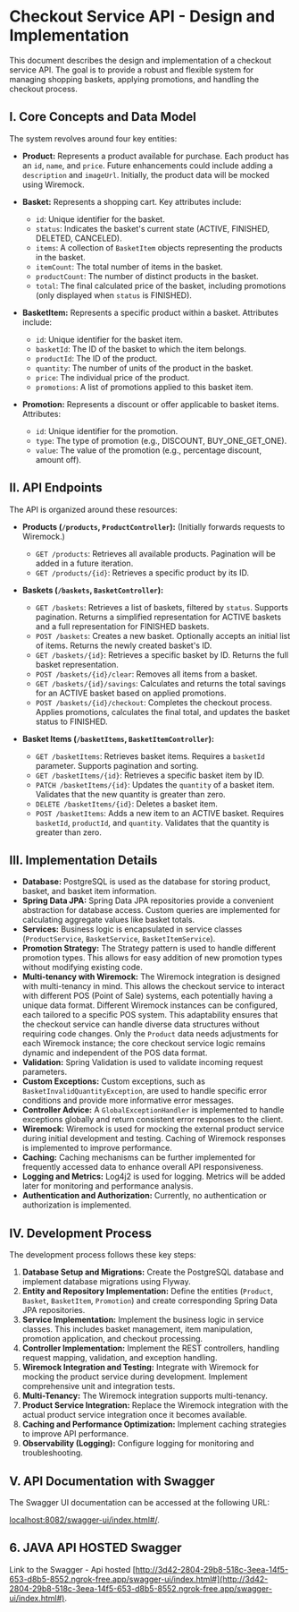 # Checkout Service API - Design and Implementation

This document describes the design and implementation of a checkout service API.  The goal is to provide a robust and flexible system for managing shopping baskets, applying promotions, and handling the checkout process.

## I. Core Concepts and Data Model

The system revolves around four key entities:

* **Product:** Represents a product available for purchase.  Each product has an `id`, `name`, and `price`.  Future enhancements could include adding a `description` and `imageUrl`.  Initially, the product data will be mocked using Wiremock.

* **Basket:** Represents a shopping cart.  Key attributes include:
    * `id`: Unique identifier for the basket.
    * `status`:  Indicates the basket's current state (ACTIVE, FINISHED, DELETED, CANCELED).
    * `items`: A collection of `BasketItem` objects representing the products in the basket.
    * `itemCount`: The total number of items in the basket.
    * `productCount`: The number of distinct products in the basket.
    * `total`: The final calculated price of the basket, including promotions (only displayed when `status` is FINISHED).

* **BasketItem:**  Represents a specific product within a basket. Attributes include:
    * `id`: Unique identifier for the basket item.
    * `basketId`:  The ID of the basket to which the item belongs.
    * `productId`: The ID of the product.
    * `quantity`: The number of units of the product in the basket.
    * `price`: The individual price of the product.
    * `promotions`: A list of promotions applied to this basket item.

* **Promotion:** Represents a discount or offer applicable to basket items.  Attributes:
    * `id`: Unique identifier for the promotion.
    * `type`: The type of promotion (e.g., DISCOUNT, BUY_ONE_GET_ONE).
    * `value`:  The value of the promotion (e.g., percentage discount, amount off).

## II. API Endpoints

The API is organized around these resources:

* **Products (`/products`, `ProductController`):**  (Initially forwards requests to Wiremock.)
    * `GET /products`: Retrieves all available products.  Pagination will be added in a future iteration.
    * `GET /products/{id}`: Retrieves a specific product by its ID.

* **Baskets (`/baskets`, `BasketController`):**
    * `GET /baskets`: Retrieves a list of baskets, filtered by `status`.  Supports pagination.  Returns a simplified representation for ACTIVE baskets and a full representation for FINISHED baskets.
    * `POST /baskets`: Creates a new basket.  Optionally accepts an initial list of items.  Returns the newly created basket's ID.
    * `GET /baskets/{id}`: Retrieves a specific basket by ID.  Returns the full basket representation.
    * `POST /baskets/{id}/clear`: Removes all items from a basket.
    * `GET /baskets/{id}/savings`: Calculates and returns the total savings for an ACTIVE basket based on applied promotions.
    * `POST /baskets/{id}/checkout`: Completes the checkout process. Applies promotions, calculates the final total, and updates the basket status to FINISHED.

* **Basket Items (`/basketItems`, `BasketItemController`):**
    * `GET /basketItems`: Retrieves basket items. Requires a `basketId` parameter. Supports pagination and sorting.
    * `GET /basketItems/{id}`: Retrieves a specific basket item by ID.
    * `PATCH /basketItems/{id}`: Updates the `quantity` of a basket item.  Validates that the new quantity is greater than zero.
    * `DELETE /basketItems/{id}`: Deletes a basket item.
    * `POST /basketItems`: Adds a new item to an ACTIVE basket.  Requires `basketId`, `productId`, and `quantity`.  Validates that the quantity is greater than zero.

## III. Implementation Details

* **Database:** PostgreSQL is used as the database for storing product, basket, and basket item information.
* **Spring Data JPA:** Spring Data JPA repositories provide a convenient abstraction for database access.  Custom queries are implemented for calculating aggregate values like basket totals.
* **Services:**  Business logic is encapsulated in service classes (`ProductService`, `BasketService`, `BasketItemService`).
* **Promotion Strategy:** The Strategy pattern is used to handle different promotion types.  This allows for easy addition of new promotion types without modifying existing code.
* **Multi-tenancy with Wiremock:**  The Wiremock integration is designed with multi-tenancy in mind.  This allows the checkout service to interact with different POS (Point of Sale) systems, each potentially having a unique data format.  Different Wiremock instances can be configured, each tailored to a specific POS system.  This adaptability ensures that the checkout service can handle diverse data structures without requiring code changes.  Only the `Product` data needs adjustments for each Wiremock instance; the core checkout service logic remains dynamic and independent of the POS data format.
* **Validation:** Spring Validation is used to validate incoming request parameters.
* **Custom Exceptions:** Custom exceptions, such as `BasketInvalidQuantityException`, are used to handle specific error conditions and provide more informative error messages.
* **Controller Advice:** A `GlobalExceptionHandler` is implemented to handle exceptions globally and return consistent error responses to the client.
* **Wiremock:** Wiremock is used for mocking the external product service during initial development and testing.  Caching of Wiremock responses is implemented to improve performance.
* **Caching:** Caching mechanisms can be further implemented for frequently accessed data to enhance overall API responsiveness.
* **Logging and Metrics:**  Log4j2 is used for logging.  Metrics will be added later for monitoring and performance analysis.
* **Authentication and Authorization:**  Currently, no authentication or authorization is implemented.

## IV. Development Process

The development process follows these key steps:

1. **Database Setup and Migrations:** Create the PostgreSQL database and implement database migrations using Flyway.
2. **Entity and Repository Implementation:** Define the entities (`Product`, `Basket`, `BasketItem`, `Promotion`) and create corresponding Spring Data JPA repositories.
3. **Service Implementation:** Implement the business logic in service classes.  This includes basket management, item manipulation, promotion application, and checkout processing.
4. **Controller Implementation:** Implement the REST controllers, handling request mapping, validation, and exception handling.
5. **Wiremock Integration and Testing:** Integrate with Wiremock for mocking the product service during development. Implement comprehensive unit and integration tests.
6. **Multi-Tenancy:** The Wiremock integration supports multi-tenancy.
7. **Product Service Integration:** Replace the Wiremock integration with the actual product service integration once it becomes available.
8. **Caching and Performance Optimization:** Implement caching strategies to improve API performance.
9. **Observability (Logging):** Configure logging for monitoring and troubleshooting.

## V. API Documentation with Swagger

The Swagger UI documentation can be accessed at the following URL:

[localhost:8082/swagger-ui/index.html#/](localhost:8082/swagger-ui/index.html#/).


## 6. JAVA API HOSTED Swagger
Link to the Swagger - Api hosted
[http://3d42-2804-29b8-518c-3eea-14f5-653-d8b5-8552.ngrok-free.app/swagger-ui/index.html#](http://3d42-2804-29b8-518c-3eea-14f5-653-d8b5-8552.ngrok-free.app/swagger-ui/index.html#).
